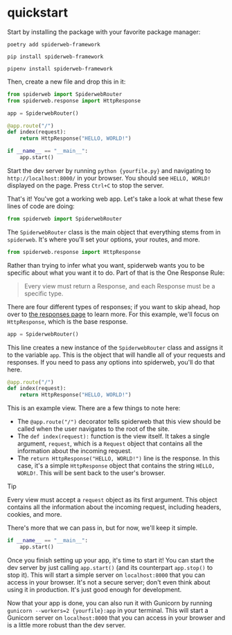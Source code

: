 # quickstart

Start by installing the package with your favorite package manager:

<!-- tabs:start -->

<!-- tab:poetry -->

```shell
poetry add spiderweb-framework
```

<!-- tab:pip -->

```shell
pip install spiderweb-framework
```

<!-- tab:pipenv -->

```shell
pipenv install spiderweb-framework
```

<!-- tabs:end -->

Then, create a new file and drop this in it:

```python
from spiderweb import SpiderwebRouter
from spiderweb.response import HttpResponse

app = SpiderwebRouter()

@app.route("/")
def index(request):
    return HttpResponse("HELLO, WORLD!")

if __name__ == "__main__":
    app.start()
```

Start the dev server by running `python {yourfile.py}` and navigating to `http://localhost:8000/` in your browser. You should see `HELLO, WORLD!` displayed on the page. Press `Ctrl+C` to stop the server.

That's it! You've got a working web app. Let's take a look at what these few lines of code are doing:

```python
from spiderweb import SpiderwebRouter
```

The `SpiderwebRouter` class is the main object that everything stems from in `spiderweb`. It's where you'll set your options, your routes, and more.

```python
from spiderweb.response import HttpResponse
```

Rather than trying to infer what you want, spiderweb wants you to be specific about what you want it to do. Part of that is the One Response Rule:

> Every view must return a Response, and each Response must be a specific type.

There are four different types of responses; if you want to skip ahead, hop over to [the responses page](responses.md) to learn more. For this example, we'll focus on `HttpResponse`, which is the base response.

```python
app = SpiderwebRouter()
```

This line creates a new instance of the `SpiderwebRouter` class and assigns it to the variable `app`. This is the object that will handle all of your requests and responses. If you need to pass any options into spiderweb, you'll do that here.

```python
@app.route("/")
def index(request):
    return HttpResponse("HELLO, WORLD!")
```

This is an example view. There are a few things to note here:

- The `@app.route("/")` decorator tells spiderweb that this view should be called when the user navigates to the root of the site.
- The `def index(request):` function is the view itself. It takes a single argument, `request`, which is a `Request` object that contains all the information about the incoming request.
- The `return HttpResponse("HELLO, WORLD!")` line is the response. In this case, it's a simple `HttpResponse` object that contains the string `HELLO, WORLD!`. This will be sent back to the user's browser.

> [!TIP]
> Every view must accept a `request` object as its first argument. This object contains all the information about the incoming request, including headers, cookies, and more.
> 
> There's more that we can pass in, but for now, we'll keep it simple.

```python
if __name__ == "__main__":
    app.start()
```

Once you finish setting up your app, it's time to start it! You can start the dev server by just calling `app.start()` (and its counterpart `app.stop()` to stop it). This will start a simple server on `localhost:8000` that you can access in your browser. It's not a secure server; don't even think about using it in production. It's just good enough for development.

Now that your app is done, you can also run it with Gunicorn by running `gunicorn --workers=2 {yourfile}:app` in your terminal. This will start a Gunicorn server on `localhost:8000` that you can access in your browser and is a little more robust than the dev server.